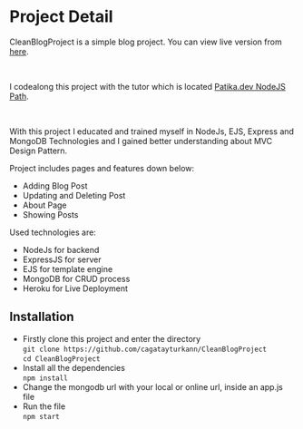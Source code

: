 <h1>Project Detail</h1>
<div>
<p>CleanBlogProject is a simple blog project. You can view live version from <a href="https://cleanblog-nodejs-app.herokuapp.com/">here</a>.</p><br>
<p>I codealong this project with the tutor which is located <a href="https://app.patika.dev/moduller/nodejs">Patika.dev NodeJS Path</a>.</p><br>
<p>With this project I educated and trained myself in NodeJs, EJS, Express and MongoDB Technologies and I gained better understanding about MVC Design Pattern.</p>
</div>

<div>
<p>Project includes pages and features down below:</p>
<ul>
<li>Adding Blog Post</li>
<li>Updating and Deleting Post</li>
<li>About Page</li>
<li>Showing Posts</li>
</ul>
<p>Used technologies are:</p>
<ul>
<li>NodeJs for backend</li>
<li>ExpressJS for server</li>
<li>EJS for template engine</li>
<li>MongoDB for CRUD process</li>
<li>Heroku for Live Deployment</li>
</ul>
</div>
<div>
<h2>Installation</h2>
<ul>
<li>Firstly clone this project and enter the directory<br>
<code>git clone https://github.com/cagatayturkann/CleanBlogProject</code><br><code>cd CleanBlogProject</code></li>
<li>Install all the dependencies<br>
<code>npm install</code></li>
<li>Change the mongodb url with your local or online url, inside an app.js file</li>
<li>Run the file<br>
<code>npm start</code></li>
</ul>
</div>

